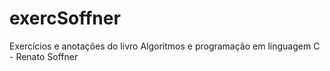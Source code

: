 # exercSoffner
Exercícios e anotações do livro Algoritmos e programação em linguagem C - Renato Soffner
